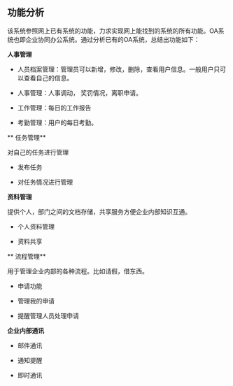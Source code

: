## 功能分析

 

 该系统参照网上已有系统的功能，力求实现网上能找到的系统的所有功能。OA系统也即企业协同办公系统。通过分析已有的OA系统，总结出功能如下：



 **人事管理**

 - 人员档案管理：管理员可以新增，修改，删除，查看用户信息。一般用户只可以查看自己的信息。

 - 人事管理：人事调动， 奖罚情况，离职申请。

 - 工作管理：每日的工作报告

 - 考勤管理：用户的每日考勤。



** 任务管理**

 对自己的任务进行管理

- 发布任务

- 对任务情况进行管理

**资料管理**

提供个人，部门之间的文档存储，共享服务方便企业内部知识互通。

- 个人资料管理

- 资料共享



** 流程管理**

 用于管理企业内部的各种流程。比如请假，借东西。

- 申请功能

- 管理我的申请

- 提醒管理人员处理申请



**企业内部通讯**

- 邮件通讯

- 通知提醒

- 即时通讯









